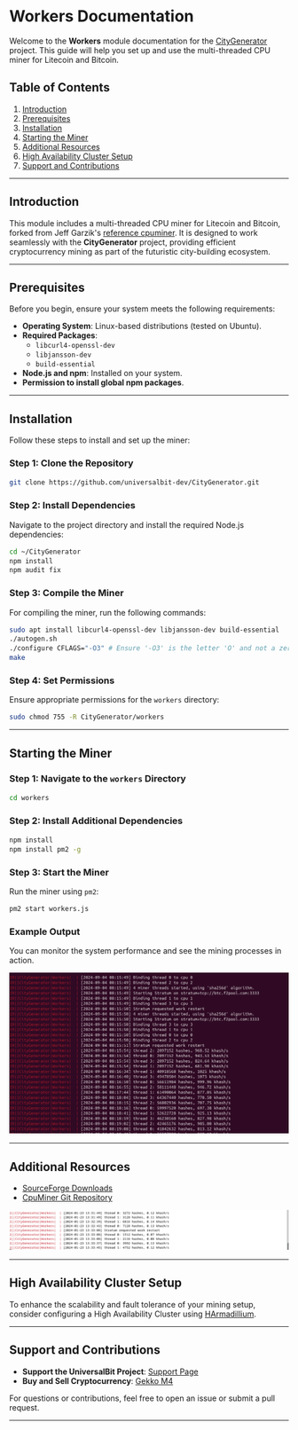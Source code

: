# Workers Documentation

Welcome to the **Workers** module documentation for the [CityGenerator](https://github.com/universalbit-dev/CityGenerator) project. This guide will help you set up and use the multi-threaded CPU miner for Litecoin and Bitcoin.

## Table of Contents
1. [Introduction](#introduction)
2. [Prerequisites](#prerequisites)
3. [Installation](#installation)
4. [Starting the Miner](#starting-the-miner)
5. [Additional Resources](#additional-resources)
6. [High Availability Cluster Setup](#high-availability-cluster-setup)
7. [Support and Contributions](#support-and-contributions)

---

## Introduction

This module includes a multi-threaded CPU miner for Litecoin and Bitcoin, forked from Jeff Garzik's [reference cpuminer](https://github.com/pooler/cpuminer/releases). It is designed to work seamlessly with the **CityGenerator** project, providing efficient cryptocurrency mining as part of the futuristic city-building ecosystem.

---

## Prerequisites

Before you begin, ensure your system meets the following requirements:

- **Operating System**: Linux-based distributions (tested on Ubuntu).
- **Required Packages**:
  - `libcurl4-openssl-dev`
  - `libjansson-dev`
  - `build-essential`
- **Node.js and npm**: Installed on your system.
- **Permission to install global npm packages**.

---

## Installation

Follow these steps to install and set up the miner:

### Step 1: Clone the Repository
```bash
git clone https://github.com/universalbit-dev/CityGenerator.git
```

### Step 2: Install Dependencies
Navigate to the project directory and install the required Node.js dependencies:
```bash
cd ~/CityGenerator
npm install
npm audit fix
```

### Step 3: Compile the Miner
For compiling the miner, run the following commands:
```bash
sudo apt install libcurl4-openssl-dev libjansson-dev build-essential
./autogen.sh
./configure CFLAGS="-O3" # Ensure '-O3' is the letter 'O' and not a zero!
make
```

### Step 4: Set Permissions
Ensure appropriate permissions for the `workers` directory:
```bash
sudo chmod 755 -R CityGenerator/workers
```

---

## Starting the Miner

### Step 1: Navigate to the `workers` Directory
```bash
cd workers
```

### Step 2: Install Additional Dependencies
```bash
npm install
npm install pm2 -g
```

### Step 3: Start the Miner
Run the miner using `pm2`:
```bash
pm2 start workers.js
```

### Example Output
You can monitor the system performance and see the mining processes in action.

![CpuMiner Workers](https://github.com/universalbit-dev/CityGenerator/blob/master/workers/CpuMiner_CityGenerator_Workers.png)

---

## Additional Resources

- [SourceForge Downloads](https://sourceforge.net/projects/cpuminer/files/)
- [CpuMiner Git Repository](https://github.com/pooler/cpuminer)

![CityGenerator](https://github.com/universalbit-dev/CityGenerator/blob/master/workers/citygenerator-workers.png "CityGenerator Workers")

---

## High Availability Cluster Setup

To enhance the scalability and fault tolerance of your mining setup, consider configuring a High Availability Cluster using [HArmadillium](https://github.com/universalbit-dev/armadillium/blob/main/HArmadillium.md).

---

## Support and Contributions

- **Support the UniversalBit Project**: [Support Page](https://github.com/universalbit-dev/universalbit-dev/tree/main/support)
- **Buy and Sell Cryptocurrency**: [Gekko M4](https://github.com/universalbit-dev/gekko-m4-globular-cluster/blob/master/README.md)

For questions or contributions, feel free to open an issue or submit a pull request.

---

